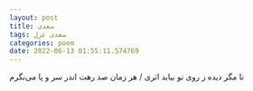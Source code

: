 ```yaml
---
layout: post
title: سعدی
tags: سعدی غزل
categories: poem
date: 2022-06-13 01:55:11.574769
---
```


تا مگر دیده ز روی تو بیابد اثری / هر زمان صد رهت اندر سر و پا می‌نگرم
